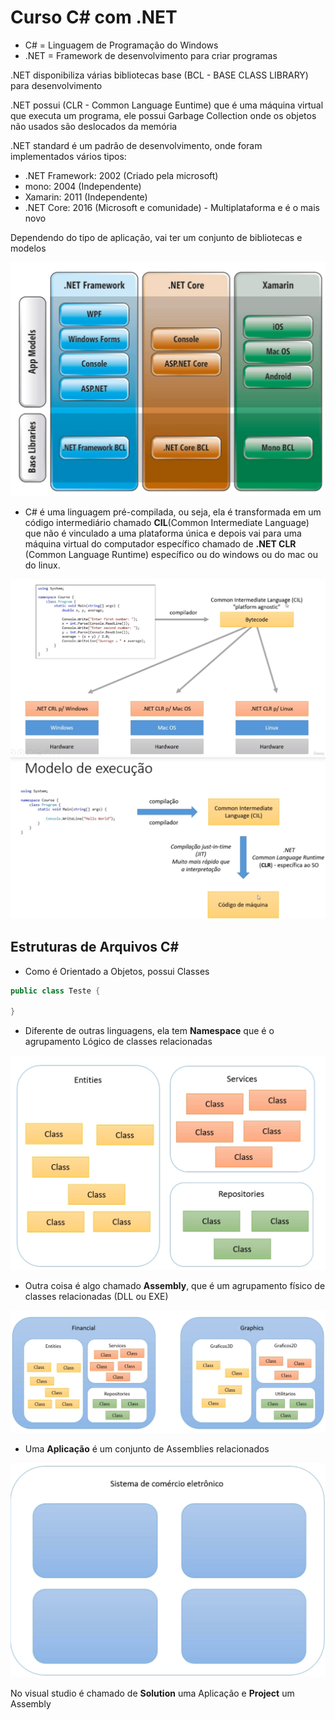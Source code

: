 # Curso C# com .NET

* C# = Linguagem de Programação do Windows
* .NET = Framework de desenvolvimento para criar programas

.NET disponibiliza várias bibliotecas base (BCL - BASE CLASS LIBRARY) para desenvolvimento

.NET possui (CLR - Common Language Euntime) que é uma máquina virtual que executa um programa, ele possui Garbage Collection onde os objetos não usados são deslocados da memória

.NET standard é um padrão de desenvolvimento, onde foram implementados vários tipos:

- .NET Framework: 2002 (Criado pela microsoft)
- mono: 2004 (Independente)
- Xamarin: 2011 (Independente)
- .NET Core: 2016 (Microsoft e comunidade) - Multiplataforma e é o mais novo

Dependendo do tipo de aplicação, vai ter um conjunto de bibliotecas e modelos 

<img src="images\dotnet.png">

- C# é uma linguagem pré-compilada, ou seja, ela é transformada em um código intermediário chamado **CIL**(Common Intermediate Language) que não é vinculado a uma plataforma única e depois vai para uma máquina virtual do computador específico chamado de **.NET CLR** (Common Language Runtime) específico ou do windows ou do mac ou do linux.

<img src="images\Compilação.png">

<img src="images\execução.png">

## Estruturas de Arquivos C#

- Como é Orientado a Objetos, possui Classes

```csharp
public class Teste {

}
```

- Diferente de outras linguagens, ela tem **Namespace** que é o agrupamento Lógico de classes relacionadas

<img src="images\namespace.png">

- Outra coisa é algo chamado **Assembly**, que é um agrupamento físico de classes relacionadas (DLL ou EXE)

<img src="images\Assembly.png">

- Uma **Aplicação** é um conjunto de Assemblies relacionados

<img src="images\aplicação.png">

No visual studio é chamado de **Solution** uma Aplicação e **Project** um Assembly


